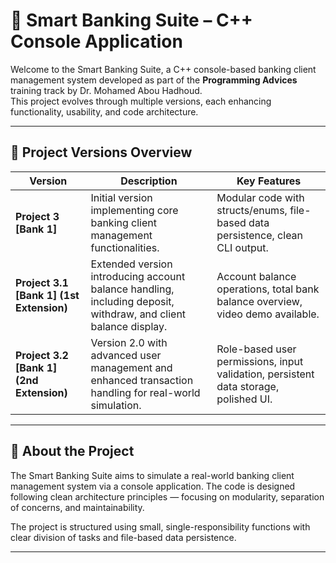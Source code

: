 # 🏦 Smart Banking Suite – C++ Console Application

Welcome to the Smart Banking Suite, a C++ console-based banking client management system developed as part of the **Programming Advices** training track by Dr. Mohamed Abou Hadhoud.  
This project evolves through multiple versions, each enhancing functionality, usability, and code architecture.

---

## 📁 Project Versions Overview

| Version              | Description                                                                                                  | Key Features                                                         |
|----------------------|--------------------------------------------------------------------------------------------------------------|----------------------------------------------------------------------|
| **Project 3 [Bank 1]**             | Initial version implementing core banking client management functionalities.                                    | Modular code with structs/enums, file-based data persistence, clean CLI output. |
| **Project 3.1 [Bank 1] (1st Extension)** | Extended version introducing account balance handling, including deposit, withdraw, and client balance display. | Account balance operations, total bank balance overview, video demo available. |
| **Project 3.2 [Bank 1] (2nd Extension)** | Version 2.0 with advanced user management and enhanced transaction handling for real-world simulation.           | Role-based user permissions, input validation, persistent data storage, polished UI. |

---

## 📖 About the Project

The Smart Banking Suite aims to simulate a real-world banking client management system via a console application. The code is designed following clean architecture principles — focusing on modularity, separation of concerns, and maintainability.

The project is structured using small, single-responsibility functions with clear division of tasks and file-based data persistence.

---


